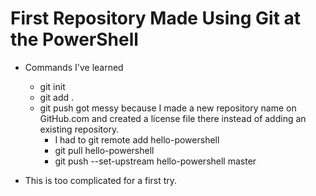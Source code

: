 # First Repository Made Using Git at the PowerShell
* Commands I've learned
    * git init
    * git add .
    * git push got messy because I made a new repository name on GitHub.com and created a license file there instead of adding an existing repository.
        * I had to git remote add hello-powershell <link>
        * git pull hello-powershell
        * git push --set-upstream hello-powershell master

* This is too complicated for a first try.  